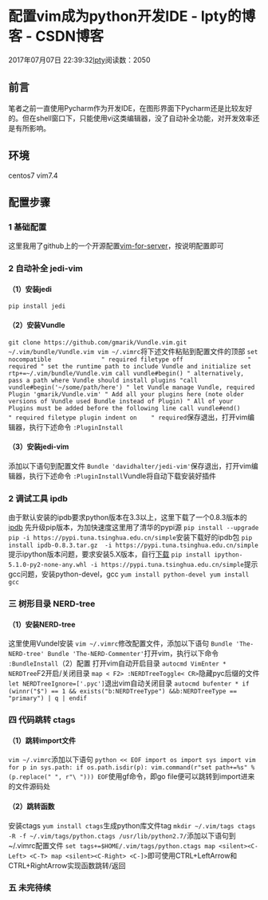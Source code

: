 
# 配置vim成为python开发IDE - lpty的博客 - CSDN博客

2017年07月07日 22:39:32[lpty](https://me.csdn.net/sinat_33741547)阅读数：2050



## 前言
笔者之前一直使用Pycharm作为开发IDE，在图形界面下Pycharm还是比较友好的。但在shell窗口下，只能使用vi这类编辑器，没了自动补全功能，对开发效率还是有所影响。
## 环境
centos7
vim7.4
## 配置步骤
### 1 基础配置
这里我用了github上的一个开源配置[vim-for-server](https://github.com/wklken/vim-for-server)，按说明配置即可
### 2 自动补全 jedi-vim
#### （1）安装jedi
`pip install jedi`
#### （2）安装Vundle
`git clone https://github.com/gmarik/Vundle.vim.git ~/.vim/bundle/Vundle.vim
vim ~/.vimrc`将下述文件粘贴到配置文件的顶部
`set nocompatible              " required
filetype off                  " required
" set the runtime path to include Vundle and initialize
set rtp+=~/.vim/bundle/Vundle.vim
call vundle#begin()
" alternatively, pass a path where Vundle should install plugins
"call vundle#begin('~/some/path/here')
" let Vundle manage Vundle, required
Plugin 'gmarik/Vundle.vim'
" Add all your plugins here (note older versions of Vundle used Bundle instead of Plugin)
" All of your Plugins must be added before the following line
call vundle#end()            " required
filetype plugin indent on    " required`保存退出，打开vim编辑器，执行下述命令
`:PluginInstall`
#### （3）安装jedi-vim
添加以下语句到配置文件
`Bundle 'davidhalter/jedi-vim'`保存退出，打开vim编辑器，执行下述命令
`:PluginInstall`Vundle将自动下载安装好插件
### 2 调试工具 ipdb
由于默认安装的ipdb要求python版本在3.3以上，这里下载了一个0.8.3版本的[ipdb](https://pypi.tuna.tsinghua.edu.cn/simple/ipdb/)
先升级pip版本，为加快速度这里用了清华的pypi源
`pip install --upgrade pip -i https://pypi.tuna.tsinghua.edu.cn/simple`安装下载好的ipdb包
`pip install ipdb-0.8.3.tar.gz  -i https://pypi.tuna.tsinghua.edu.cn/simple`提示ipython版本问题，要求安装5.X版本，自行[下载](https://pypi.tuna.tsinghua.edu.cn/simple/ipython/)
`pip install ipython-5.1.0-py2-none-any.whl -i https://pypi.tuna.tsinghua.edu.cn/simple`提示gcc问题，安装python-devel，gcc
`yum install python-devel
yum install gcc`
### 三 树形目录 NERD-tree
#### （1）安装NERD-tree
这里使用Vundel安装
`vim ~/.vimrc`修改配置文件，添加以下语句
`Bundle 'The-NERD-tree'
Bundle 'The-NERD-Commenter'`打开vim，执行以下命令
`:BundleInstall`（2）配置
打开vim自动开启目录
`autocmd VimEnter * NERDTree`F2开启/关闭目录
`map < F2> :NERDTreeToggle< CR>`隐藏pyc后缀的文件
`let NERDTreeIgnore=['.pyc']`退出vim自动关闭目录
`autocmd bufenter * if (winnr("$") == 1 && exists("b:NERDTreeType") &&b:NERDTreeType == "primary") | q | endif`
### 四 代码跳转 ctags
#### （1）跳转import文件
`vim ~/.vimrc`添加以下语句
`python << EOF
import os
import sys
import vim
for p in sys.path:
    if os.path.isdir(p):
        vim.command(r"set path+=%s" % (p.replace(" ", r"\ ")))
EOF`使用gf命令，即go file便可以跳转到import进来的文件源码处
#### （2）跳转函数
安装ctags
`yum install ctags`生成python库文件tag
`mkdir ~/.vim/tags
ctags -R -f ~/.vim/tags/python.ctags /usr/lib/python2.7/`添加以下语句到~/.vimrc配置文件
`set tags+=$HOME/.vim/tags/python.ctags
map <silent><C-Left> <C-T>
map <silent><C-Right> <C-]>`即可使用CTRL+LeftArrow和CTRL+RightArrow实现函数跳转/返回
### 五 未完待续

